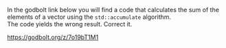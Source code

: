 In the godbolt link below you will find a code that calculates the sum of the elements of a vector using
the `std::accumulate` algorithm.  
The code yields the wrong result. Correct it.

https://godbolt.org/z/7o19bT1M1
